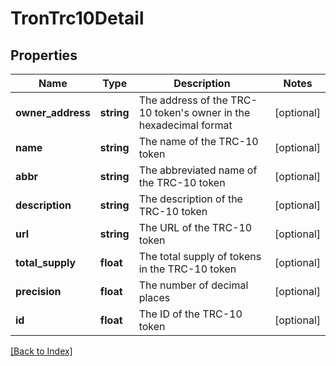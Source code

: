 # TronTrc10Detail

## Properties

Name | Type | Description | Notes
------------ | ------------- | ------------- | -------------
**owner_address** | **string** | The address of the TRC-10 token&#39;s owner in the hexadecimal format | [optional]
**name** | **string** | The name of the TRC-10 token | [optional]
**abbr** | **string** | The abbreviated name of the TRC-10 token | [optional]
**description** | **string** | The description of the TRC-10 token | [optional]
**url** | **string** | The URL of the TRC-10 token | [optional]
**total_supply** | **float** | The total supply of tokens in the TRC-10 token | [optional]
**precision** | **float** | The number of decimal places | [optional]
**id** | **float** | The ID of the TRC-10 token | [optional]

[[Back to Index]](../index.md)
